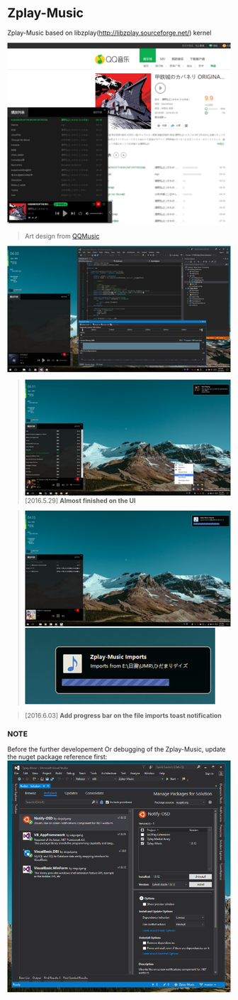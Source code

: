 # Zplay-Music
Zplay-Music based on libzplay(http://libzplay.sourceforge.net/) kernel


![Zplay Art Design](https://raw.githubusercontent.com/xieguigang/Zplay-Music/master/media/ArtDesign.png)
> Art design from [QQMusic](http://y.qq.com/#type=index)

![](https://raw.githubusercontent.com/xieguigang/Zplay-Music/master/media/2016-05-27%20(4).png)
>![](https://raw.githubusercontent.com/xieguigang/Zplay-Music/master/media/screenshot.png)
> [2016.5.29] **Almost finished on the UI**


>![](https://raw.githubusercontent.com/xieguigang/Zplay-Music/master/media/ToastProgressBar.png)
>![](https://raw.githubusercontent.com/xieguigang/Zplay-Music/master/media/C4R70C24_J5%60WR_PB9ZJ2%60W.png)

> [2016.6.03] **Add progress bar on the file imports toast notification**


### NOTE
Before the further developement Or debugging of the Zplay-Music, update the nuget package reference first:
![](https://raw.githubusercontent.com/xieguigang/Zplay-Music/master/Zplay-Music-project-Configs.png)
